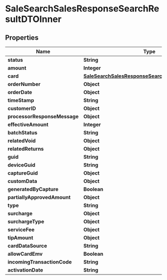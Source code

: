 

# SaleSearchSalesResponseSearchResultDTOInner


## Properties

| Name | Type | Description | Notes |
|------------ | ------------- | ------------- | -------------|
|**status** | **String** |  |  [optional] |
|**amount** | **Integer** |  |  [optional] |
|**card** | [**SaleSearchSalesResponseSearchResultDTOInnerCard**](SaleSearchSalesResponseSearchResultDTOInnerCard.md) |  |  [optional] |
|**orderNumber** | **Object** |  |  [optional] |
|**orderDate** | **Object** |  |  [optional] |
|**timeStamp** | **String** |  |  [optional] |
|**customerID** | **Object** |  |  [optional] |
|**processorResponseMessage** | **Object** |  |  [optional] |
|**effectiveAmount** | **Integer** |  |  [optional] |
|**batchStatus** | **String** |  |  [optional] |
|**relatedVoid** | **Object** |  |  [optional] |
|**relatedReturns** | **Object** |  |  [optional] |
|**guid** | **String** |  |  [optional] |
|**deviceGuid** | **String** |  |  [optional] |
|**captureGuid** | **Object** |  |  [optional] |
|**customData** | **Object** |  |  [optional] |
|**generatedByCapture** | **Boolean** |  |  [optional] |
|**partiallyApprovedAmount** | **Object** |  |  [optional] |
|**type** | **String** |  |  [optional] |
|**surcharge** | **Object** |  |  [optional] |
|**surchargeType** | **Object** |  |  [optional] |
|**serviceFee** | **Object** |  |  [optional] |
|**tipAmount** | **Object** |  |  [optional] |
|**cardDataSource** | **String** |  |  [optional] |
|**allowCardEmv** | **Boolean** |  |  [optional] |
|**incomingTransactionCode** | **String** |  |  [optional] |
|**activationDate** | **String** |  |  [optional] |



